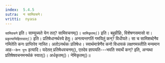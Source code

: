 ```yaml
---
index:  5.4.5
sutra:  न सामिवचने।
vritti:  nyasa
---
```


`सामिवचने` इति। साम्युच्यते येन तत्? सामिवचनम्()। `सामिकृतम्()` इति। बहुव्रीहिः, विशेषणसमासो वा। `प्रकृत्याभिहितत्वात्()` इति। प्रतिषेधानर्थस्ये हेतुः। अनत्यन्तगतिं गमयितुं कन्? विधीयते। सा च सामिशब्देनैव गमितेति कनः प्राप्तिरेव नास्ति। अतोऽनर्थकः प्रतिषेधः। स्वार्थमात्रेणैव कनो विधायकं लक्षणमस्तीति मन्यमान आह--`केन पुनः` इत्यादि। यदेतत् प्रतिषेधवचनम्(), एतदेव ज्ञापयति---भवति स्वार्थे कन्? इति, अन्यथा प्रतिषेषवचनमनर्थकं स्यात्()। अर्धकृतम्()। नेमिकृतम्()॥
